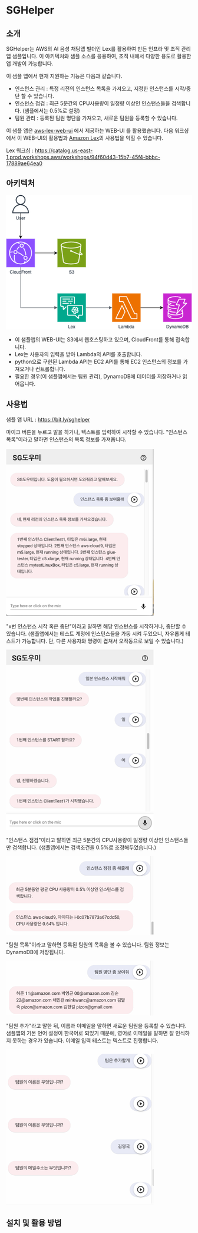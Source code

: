 # SGHelper

## 소개
SGHelper는 AWS의 AI 음성 채팅앱 빌더인 Lex를 활용하여 만든 인프라 및 조직 관리 앱 샘플입니다. 
이 아키텍처와 샘플 소스를 응용하여, 조직 내에서 다양한 용도로 활용한 앱 개발이 가능합니다.

이 샘플 앱에서 현재 지원하는 기능은 다음과 같습니다.
- 인스턴스 관리 : 특정 리전의 인스턴스 목록을 가져오고, 지정한 인스턴스를 시작/중단 할 수 있습니다.
- 인스턴스 점검 : 최근 5분간의 CPU사용량이 일정량 이상인 인스턴스들을 검색합니다. (샘플에서는 0.5%로 설정)
- 팀원 관리 : 등록된 팀원 명단을 가져오고, 새로운 팀원을 등록할 수 있습니다.

이 샘플 앱은 [aws-lex-web-ui](https://github.com/aws-samples/aws-lex-web-ui) 에서 제공하는 WEB-UI 를 활용했습니다.
다음 워크샵에서 이 WEB-UI의 활용법과 [Amazon Lex](https://aws.amazon.com/ko/lex/)의 사용법을 익힐 수 있습니다.

Lex 워크샵 : https://catalog.us-east-1.prod.workshops.aws/workshops/94f60d43-15b7-45f4-bbbc-17889ae64ea0

## 아키텍처

<img src="images/architecture.png"/>

- 이 샘플앱의 WEB-UI는 S3에서 웹호스팅하고 있으며, CloudFront를 통해 접속합니다.
- Lex는 사용자의 입력을 받아 Lambda의 API를 호출합니다.
- python으로 구현된 Lambda API는 EC2 API를 통해 EC2 인스턴스의 정보를 가져오거나 컨트롤합니다.
- 필요한 경우(이 샘플앱에서는 팀원 관리), DynamoDB에 데이터를 저장하거나 읽어옵니다.
  
## 사용법

샘플 앱 URL : https://bit.ly/sghelper

마이크 버튼을 누르고 말을 하거나, 텍스트를 입력하여 시작할 수 있습니다.
"인스턴스 목록"이라고 말하면 인스턴스의 목록 정보를 가져옵니다.
<br><br>
<img src="images/screen1.png" width="400"/>

"x번 인스턴스 시작 혹은 중단"이라고 말하면 해당 인스턴스를 시작하거나, 중단할 수 있습니다.
(샘플앱에서는 테스트 계정에 인스턴스들을 가동 시켜 두었으니, 자유롭게 테스트가 가능합니다. 단, 다른 사용자와 명령이 겹쳐서 오작동으로 보일 수 있습니다.)

<img src="images/screen2.png" width="400"/>

"인스턴스 점검"이라고 말하면 최근 5분간의 CPU사용량이 일정량 이상인 인스턴스들만 검색합니다. (샘플앱에서는 검색조건을 0.5%로 조정해두었습니다.) 

<img src="images/screen3.png" width="400"/>

"팀원 목록"이라고 말하면 등록된 팀원의 목록을 볼 수 있습니다. 팀원 정보는 DynamoDB에 저장됩니다.

<img src="images/screen4.png" width="400"/>

"팀원 추가"라고 말한 뒤, 이름과 이메일을 말하면 새로운 팀원을 등록할 수 있습니다. 샘플앱의 기본 언어 설정이 한국어로 되있기 때문에, 영어로 이메일을 말하면 잘 인식하지 못하는 경우가 있습니다. 이메일 입력 테스트는 텍스트로 진행합니다.

<img src="images/screen5.png" width="400"/>

## 설치 및 활용 방법


